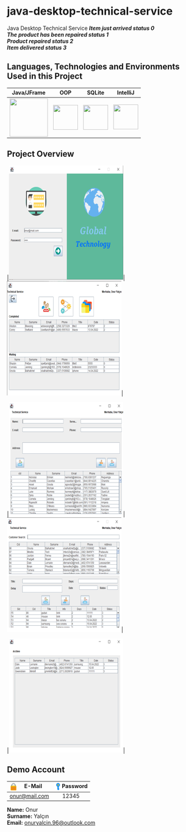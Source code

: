# java-desktop-technical-service
Java Desktop Technical Service
<i><b>Item just arrived status 0</b></br>
<b>The product has been repaired status 1</b></br>
<b>Product repaired status 2</b></br>
<b>Item delivered status 3</b></i></br>


## Languages, Technologies and Environments Used in this Project
| Java/JFrame  | OOP | SQLite | IntelliJ  |
| :------------: | :------------: | :------------: | :------------: |
|  <img src ="https://cdn.iconscout.com/icon/free/png-256/java-60-1174953.png" width ="100px" height = "100px" style="float:left" > | <img src ="https://encrypted-tbn0.gstatic.com/images?q=tbn:ANd9GcRQie1pvA8p-kyK_bGjsjPJWv8x4NF9ahNvFA&usqp=CAU" width ="65px" height = "65px" style="float:left " >  |  <img src ="https://upload.wikimedia.org/wikipedia/commons/thumb/9/97/Sqlite-square-icon.svg/1200px-Sqlite-square-icon.svg.png" width ="65px" height = "65px" style="float:left " > | <img src ="https://upload.wikimedia.org/wikipedia/commons/thumb/9/9c/IntelliJ_IDEA_Icon.svg/70px-IntelliJ_IDEA_Icon.svg.png" width ="65px" height = "65px" >  |


## Project Overview 

|<img src="https://github.com/OnurYalcinn/java-desktop-technical-service/blob/main/images/1.PNG" width="300">|<img src="https://github.com/OnurYalcinn/java-desktop-technical-service/blob/main/images/2.PNG" width="300">|

|<img src="https://github.com/OnurYalcinn/java-desktop-technical-service/blob/main/images/3.PNG" width="300">|<img src="https://github.com/OnurYalcinn/java-desktop-technical-service/blob/main/images/4.PNG" width="300">|

|<img src="https://github.com/OnurYalcinn/java-desktop-technical-service/blob/main/images/5.PNG" width="300">|

## Demo Account
| <img src ="https://github.com/nazligencel/java-desktop-technical-service/blob/main/images/mail.png" width ="20px" height = "20px" style="float:left" > E-Mail | <img src ="https://github.com/nazligencel/java-desktop-technical-service/blob/main/images/password.png" width ="20px" height = "20px" style="float:left" > Password | 
| :------------: | :------------: | 
|onur@mail.com| 12345 |


**Name:** Onur <br>
**Surname:** Yalçın <br>
**Email:** onuryalcin.96@outlook.com
